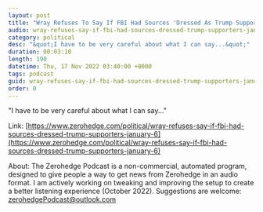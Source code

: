 ```yaml
---
layout: post
title: "Wray Refuses To Say If FBI Had Sources 'Dressed As Trump Supporters' On January 6"
audio: wray-refuses-say-if-fbi-had-sources-dressed-trump-supporters-january-6-0
category: political
desc: "&quot;I have to be very careful about what I can say...&quot;"
duration: 00:03:10
length: 190
datetime: Thu, 17 Nov 2022 03:40:00 +0000
tags: podcast
guid: wray-refuses-say-if-fbi-had-sources-dressed-trump-supporters-january-6-0
order: 0
---
```

&quot;I have to be very careful about what I can say...&quot;

Link: [https://www.zerohedge.com/political/wray-refuses-say-if-fbi-had-sources-dressed-trump-supporters-january-6](https://www.zerohedge.com/political/wray-refuses-say-if-fbi-had-sources-dressed-trump-supporters-january-6)

About: The Zerohedge Podcast is a non-commercial, automated program, designed to give people a way to get news from Zerohedge in an audio format.  I am actively working on tweaking and improving the setup to create a better listening experience (October 2022).  Suggestions are welcome: [zerohedgePodcast@outlook.com](mailto:zerohedgePodcast@outlook.com)